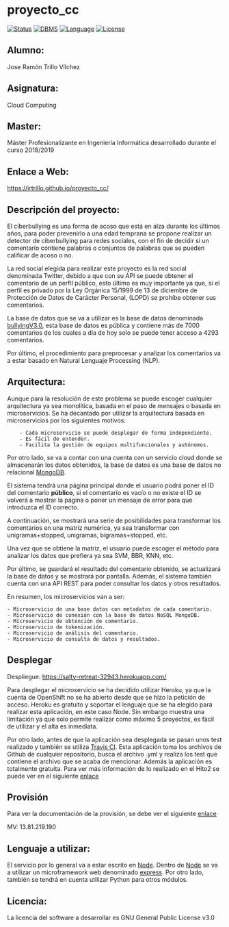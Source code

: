 # proyecto_cc

[![Status](https://img.shields.io/badge/Status-Documenting-blue.svg)](https://github.com/jrtrillo/proyecto_cc/blob/master/README.md)
[![DBMS](https://img.shields.io/badge/DBMS-MongoDB-green.svg)](https://www.mongodb.com/es)
[![Language](https://img.shields.io/badge/Language-Node-pink.svg)](https://nodejs.org/en/)
[![License](https://img.shields.io/badge/License-GPL-purple.svg)](https://github.com/jrtrillo/proyecto_cc/blob/master/LICENSE)

## Alumno:
Jose Ramón Trillo Vílchez

## Asignatura: 
Cloud Computing

## Master: 
Máster Profesionalizante en Ingeniería Informática desarrollado durante el curso 2018/2019

## Enlace a Web: 
https://jrtrillo.github.io/proyecto_cc/

## Descripción del proyecto:
El ciberbullying es una forma de acoso que está en alza durante los últimos años, para poder prevenirlo a una edad temprana se propone realizar un detector de ciberbullying para redes sociales, con el fin de decidir si un comentario contiene palabras o conjuntos de palabras que se pueden calificar de acoso o no.

La red social elegida para realizar este proyecto es la red social denominada Twitter, debido a que con su API se puede obtener el comentario de un perfil público, esto último es muy importante ya que, si el perfil es privado por la Ley Orgánica 15/1999 de 13 de diciembre de Protección de Datos de Carácter Personal, (LOPD) se prohíbe obtener sus comentarios.

La base de datos que se va a utilizar es la base de datos denominada  [bullyingV3.0](http://research.cs.wisc.edu/bullying/data.html), esta base de datos es pública y contiene más de 7000 comentarios de los cuales a día de hoy solo se puede tener acceso a 4293 comentarios.

Por último, el procedimiento para preprocesar y analizar los comentarios va a estar basado en Natural Lenguaje Processing (NLP).

## Arquitectura: 
Aunque para la resolución de este problema se puede escoger cualquier arquitectura ya sea monolítica, basada en el paso de mensajes o basada en microservicios. Se ha decantado por utilizar la arquitectura basada en microservicios por los siguientes motivos:
		
		- Cada microservicio se puede desplegar de forma independiente.
		- Es fácil de entender.
		- Facilita la gestión de equipos multifuncionales y autónomos.

Por otro lado, se va a contar con una cuenta con un servicio cloud donde se almacenarán los datos obtenidos, la base de datos es una base de datos no relacional [MongoDB](https://www.mongodb.com/es).

El sistema tendrá una página principal donde el usuario podrá poner el ID del comentario **público**, si el comentario es vacío o no existe el ID se volverá a mostrar la página o poner un mensaje de error para que introduzca el ID correcto. 

A continuación, se mostrará una serie de posibilidades para transformar los comentarios en una matriz numérica, ya sea transformar con unigramas+stopped, unigramas, bigramas+stopped, etc.

Una vez que se obtiene la matriz, el usuario puede escoger el método para analizar los datos que prefiera ya sea SVM, BBR, KNN, etc.

Por último, se guardará el resultado del comentario obtenido, se actualizará la base de datos y se mostrará por pantalla. Además, el sistema también cuenta con una API REST para poder consultar los datos y otros resultados. 

En resumen, los microservicios van a ser:
	
	- Microservicio de una base datos con metadatos de cada comentario.
	- Microservicio de conexión con la base de datos NoSQL MongoDB.
	- Microservicio de obtención de comentario.
	- Microservicio de tokenización.
	- Microservicio de análisis del comentario.
	- Microservicio de consulta de datos y resultados.

## Desplegar
Despliegue: https://salty-retreat-32943.herokuapp.com/

Para desplegar el microservicio se ha decidido utilizar Heroku, ya que la cuenta de OpenShift no se ha abierto desde que se hizo la petición de acceso. Heroku es gratuito y soportar el lenguaje que se ha elegido para realizar esta aplicación, en este caso Node. Sin embargo muestra una limitación ya que solo permite realizar como máximo 5 proyectos, es fácil de utilizar y el alta es inmediata.

Por otro lado, antes de que la aplicación sea desplegada se pasan unos test realizado y también se utiliza [Travis CI](https://docs.travis-ci.com/). Esta aplicación toma los archivos de Github de cualquier repositorio, busca el archivo .yml y realiza los test que contiene el archivo que se acaba de mencionar. Además la aplicación es totalmente gratuita. Para ver más información de lo realizado en el Hito2 se puede ver en el siguiente [enlace](https://github.com/jrtrillo/proyecto_cc/blob/master/doc/README.md)

## Provisión
Para ver la documentación de la provisión, se debe ver el siguiente [enlace](https://github.com/jrtrillo/proyecto_cc/tree/master/doc/provison)

MV: 13.81.219.190

## Lenguaje a utilizar:
El servicio por lo general va a estar escrito en [Node](https://nodejs.org/en/). Dentro de [Node](https://nodejs.org/en/) se va a utilizar un microframework web denominado [express](https://expressjs.com/).  Por otro lado, también se tendrá en cuenta utilizar Python para otros módulos.

## Licencia:
La licencia del software a desarrollar es GNU General Public License v3.0
